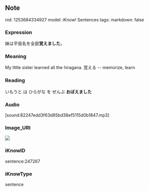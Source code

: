 ## Note
nid: 1253684334927
model: iKnow! Sentences
tags: 
markdown: false

### Expression
妹は平仮名を全部<b>覚えました</b>。

### Meaning
My little sister learned all the hiragana.
覚える -- memorize, learn

### Reading
いもうと は ひらがな を ぜんぶ <b>おぼえました</b>

### Audio
[sound:82247edd3f63d85bd38ef5115d0b1847.mp3]

### Image_URI
<img src="1ee45142a8d31bb5136afc5cdef87efb.jpg">

### iKnowID
sentence:247267

### iKnowType
sentence
